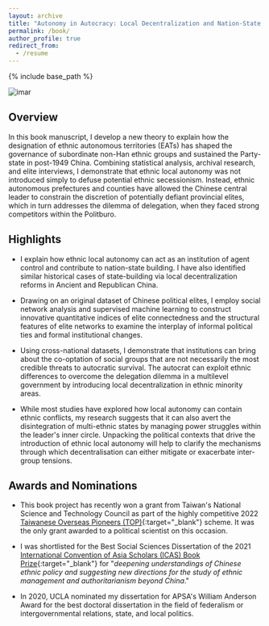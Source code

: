```yaml
---
layout: archive
title: "Autonomy in Autocracy: Local Decentralization and Nation-State Building in China"
permalink: /book/
author_profile: true
redirect_from:
  - /resume
---
```


{% include base_path %}

![imar](https://ccheng11.github.io/files/cmu_small.jpeg)

## Overview

In this book manuscript, I develop a new theory to explain how the designation of ethnic autonomous territories (EATs) has shaped the governance of subordinate non-Han ethnic groups and sustained the Party-state in post-1949 China. Combining statistical analysis, archival research, and elite interviews, I demonstrate that ethnic local autonomy was not introduced simply to defuse potential ethnic secessionism. Instead, ethnic autonomous prefectures and counties have allowed the Chinese central leader to constrain the discretion of potentially defiant provincial elites, which in turn addresses the dilemma of delegation, when they faced strong competitors within the Politburo. 

## Highlights

  - I explain how ethnic local autonomy can act as an institution of agent control and contribute to nation-state building. I have also identified similar historical cases of state-building via local decentralization reforms in Ancient and Republican China.

  - Drawing on an original dataset of Chinese political elites, I employ social network analysis and supervised machine learning to construct innovative quantitative indices of elite connectedness and the structural features of elite networks to examine the interplay of informal political ties and formal institutional changes.

  - Using cross-national datasets, I demonstrate that institutions can bring about the co-optation of social groups that are not necessarily the most credible threats to autocratic survival. The autocrat can exploit ethnic differences to overcome the delegation dilemma in a multilevel government by introducing local decentralization in ethnic minority areas.

  - While most studies have explored how local autonomy can contain ethnic conflicts, my research suggests that it can also avert the disintegration of multi-ethnic states by managing power struggles within the leader's inner circle. Unpacking the political contexts that drive the introduction of ethnic local autonomy will help to clarify the mechanisms through which decentralisation can either mitigate or exacerbate inter-group tensions.

## Awards and Nominations

  - This book project has recently won a grant from Taiwan's National Science and Technology Council as part of the highly competitive 2022 [Taiwanese Overseas Pioneers (TOP)](https://www.stpi.narl.org.tw/public/top.htm){:target="_blank"} scheme. It was the only grant awarded to a political scientist on this occasion.
  
  - I was shortlisted for the Best Social Sciences Dissertation of the 2021 [International Convention of Asia Scholars (ICAS) Book Prize](https://www.iias.asia/the-newsletter/article/ibp-2021-english-language-edition-social-sciences){:target="_blank"} for "*deepening understandings of Chinese ethnic policy and suggesting new directions for the study of ethnic management and authoritarianism beyond China*."

  - In 2020, UCLA nominated my dissertation for APSA's William Anderson Award for the best doctoral dissertation in the field of federalism or intergovernmental relations, state, and local politics.